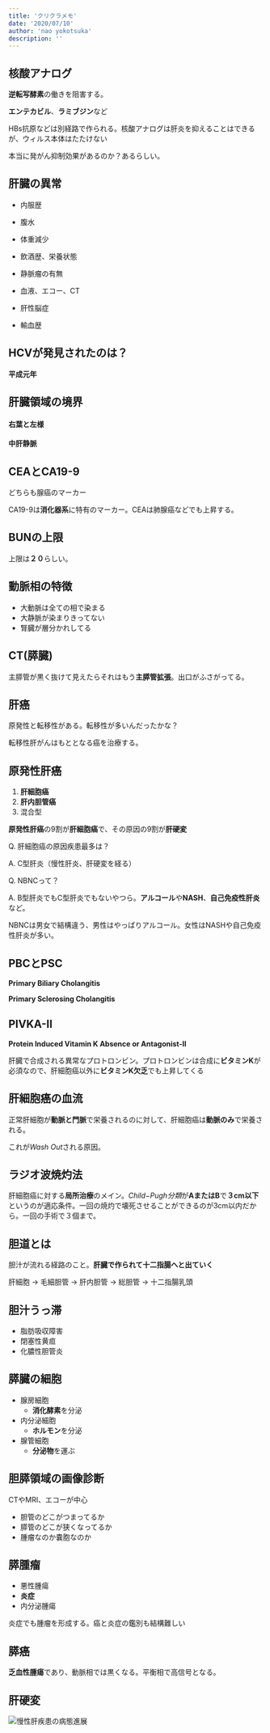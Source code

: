 ```yaml
---
title: 'クリクラメモ'
date: '2020/07/10'
author: 'nao yokotsuka'
description: ''
---
```


## 核酸アナログ

**逆転写酵素**の働きを阻害する。

**エンテカビル**、**ラミブジン**など

HBs抗原などは別経路で作られる。核酸アナログは肝炎を抑えることはできるが、ウィルス本体はたたけない

本当に発がん抑制効果があるのか？あるらしい。

## 肝臓の異常

- 内服歴
- 腹水
- 体重減少
- 飲酒歴、栄養状態
- 静脈瘤の有無
- 血液、エコー、CT
- 肝性脳症

- 輸血歴

## HCVが発見されたのは？

**平成元年**

## 肝臓領域の境界

#### 右葉と左様

**中肝静脈**

## CEAとCA19-9

どちらも腺癌のマーカー

CA19-9は**消化器系**に特有のマーカー。CEAは肺腺癌などでも上昇する。

## BUNの上限

上限は**２０**らしい。

## 動脈相の特徴

- 大動脈は全ての相で染まる
- 大静脈が染まりきってない
- 腎臓が層分かれしてる

## CT(膵臓)

主膵管が黒く抜けて見えたらそれはもう**主膵管拡張**。出口がふさがってる。

## 肝癌

原発性と転移性がある。転移性が多いんだったかな？

転移性肝がんはもととなる癌を治療する。

## 原発性肝癌

1. **肝細胞癌**
2. **肝内胆管癌**
3. 混合型

**原発性肝癌**の9割が**肝細胞癌**で、その原因の9割が**肝硬変**

Q. 肝細胞癌の原因疾患最多は？

A. C型肝炎（慢性肝炎、肝硬変を経る）

Q. NBNCって？

A. B型肝炎でもC型肝炎でもないやつら。**アルコール**や**NASH**、**自己免疫性肝炎**など。

NBNCは男女で結構違う、男性はやっぱりアルコール。女性はNASHや自己免疫性肝炎が多い。

## PBCとPSC

**Primary Biliary Cholangitis**

**Primary Sclerosing Cholangitis**

## PIVKA-II

**Protein Induced Vitamin K Absence or Antagonist-II**

肝臓で合成される異常なプロトロンビン。プロトロンビンは合成に**ビタミンK**が必須なので、肝細胞癌以外に**ビタミンK欠乏**でも上昇してくる

## 肝細胞癌の血流

正常肝細胞が**動脈と門脈**で栄養されるのに対して、肝細胞癌は**動脈のみ**で栄養される。

これが*Wash Out*される原因。

## ラジオ波焼灼法

肝細胞癌に対する**局所治療**のメイン。*Child−Pugh分類*が**AまたはB**で**３cm以下**というのが適応条件。一回の焼灼で壊死させることができるのが3cm以内だから。一回の手術で３個まで。

## 胆道とは

胆汁が流れる経路のこと。**肝臓で作られて十二指腸へと出ていく**

肝細胞 -> 毛細胆管 -> 肝内胆管 -> 総胆管 -> 十二指腸乳頭

## 胆汁うっ滞

- 脂肪吸収障害
- 閉塞性黄疸
- 化膿性胆管炎

## 膵臓の細胞

- 腺房細胞
  - **消化酵素**を分泌
- 内分泌細胞
  - **ホルモン**を分泌
- 腺管細胞
  - **分泌物**を運ぶ

## 胆膵領域の画像診断

CTやMRI、エコーが中心

- 胆管のどこがつまってるか
- 膵管のどこが狭くなってるか
- 腫瘤なのか嚢胞なのか

## 膵腫瘤

- 悪性腫瘍
- **炎症**
- 内分泌腫瘍

炎症でも腫瘤を形成する。癌と炎症の鑑別も結構難しい

## 膵癌

**乏血性腫瘍**であり、動脈相では黒くなる。平衡相で高信号となる。

## 肝硬変

![慢性肝疾患の病態進展](http://d280wcvpuqrtqr.cloudfront.net/20200720_093248.png)